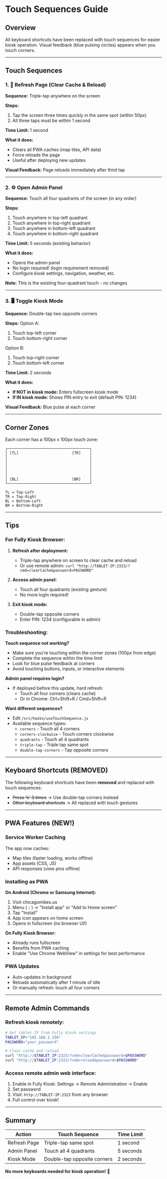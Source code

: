 # Touch Sequences Guide

## Overview

All keyboard shortcuts have been replaced with touch sequences for easier kiosk operation. Visual feedback (blue pulsing circles) appears when you touch corners.

---

## Touch Sequences

### 1. 🔄 **Refresh Page** (Clear Cache & Reload)

**Sequence:** Triple-tap anywhere on the screen

**Steps:**
1. Tap the screen three times quickly in the same spot (within 50px)
2. All three taps must be within 1 second

**Time Limit:** 1 second

**What it does:**
- Clears all PWA caches (map tiles, API data)
- Force reloads the page
- Useful after deploying new updates

**Visual Feedback:** Page reloads immediately after third tap

---

### 2. ⚙️ **Open Admin Panel**

**Sequence:** Touch all four quadrants of the screen (in any order)

**Steps:**
1. Touch anywhere in top-left quadrant
2. Touch anywhere in top-right quadrant
3. Touch anywhere in bottom-left quadrant
4. Touch anywhere in bottom-right quadrant

**Time Limit:** 5 seconds (existing behavior)

**What it does:**
- Opens the admin panel
- No login required! (login requirement removed)
- Configure kiosk settings, navigation, weather, etc.

**Note:** This is the existing four-quadrant touch - no changes

---

### 3. 🖥️ **Toggle Kiosk Mode**

**Sequence:** Double-tap two opposite corners

**Steps:**
Option A:
1. Touch top-left corner
2. Touch bottom-right corner

Option B:
1. Touch top-right corner
2. Touch bottom-left corner

**Time Limit:** 2 seconds

**What it does:**
- **If NOT in kiosk mode:** Enters fullscreen kiosk mode
- **If IN kiosk mode:** Shows PIN entry to exit (default PIN: 1234)

**Visual Feedback:** Blue pulse at each corner

---

## Corner Zones

Each corner has a 100px x 100px touch zone:

```
┌─────────────────────────────────────┐
│ [TL]                        [TR]    │
│                                     │
│                                     │
│                                     │
│                                     │
│                                     │
│ [BL]                        [BR]    │
└─────────────────────────────────────┘

TL = Top-Left
TR = Top-Right
BL = Bottom-Left
BR = Bottom-Right
```

---

## Tips

### For Fully Kiosk Browser:

1. **Refresh after deployment:**
   - Triple-tap anywhere on screen to clear cache and reload
   - Or use remote admin: `curl "http://TABLET-IP:2323/?cmd=clearCache&password=PASSWORD"`

2. **Access admin panel:**
   - Touch all four quadrants (existing gesture)
   - No more login required!

3. **Exit kiosk mode:**
   - Double-tap opposite corners
   - Enter PIN: 1234 (configurable in admin)

### Troubleshooting:

**Touch sequence not working?**
- Make sure you're touching within the corner zones (100px from edge)
- Complete the sequence within the time limit
- Look for blue pulse feedback at corners
- Avoid touching buttons, inputs, or interactive elements

**Admin panel requires login?**
- If deployed before this update, hard refresh:
  - Touch all four corners (clears cache)
  - Or in Chrome: Ctrl+Shift+R / Cmd+Shift+R

**Want different sequences?**
- Edit `/src/hooks/useTouchSequence.js`
- Available sequence types:
  - `corners` - Touch all 4 corners
  - `corners-clockwise` - Touch corners clockwise
  - `quadrants` - Touch all 4 quadrants
  - `triple-tap` - Triple tap same spot
  - `double-tap-corners` - Tap opposite corners

---

## Keyboard Shortcuts (REMOVED)

The following keyboard shortcuts have been **removed** and replaced with touch sequences:

- ~~Press 'k' 3 times~~ → Use double-tap corners instead
- ~~Other keyboard shortcuts~~ → All replaced with touch gestures

---

## PWA Features (NEW!)

### Service Worker Caching

The app now caches:
- Map tiles (faster loading, works offline)
- App assets (CSS, JS)
- API responses (view pins offline)

### Installing as PWA

**On Android (Chrome or Samsung Internet):**
1. Visit chicagomikes.us
2. Menu (⋮) → "Install app" or "Add to Home screen"
3. Tap "Install"
4. App icon appears on home screen
5. Opens in fullscreen (no browser UI!)

**On Fully Kiosk Browser:**
- Already runs fullscreen
- Benefits from PWA caching
- Enable "Use Chrome WebView" in settings for best performance

### PWA Updates

- Auto-updates in background
- Reloads automatically after 1 minute of idle
- Or manually refresh: touch all four corners

---

## Remote Admin Commands

### Refresh kiosk remotely:

```bash
# Get tablet IP from Fully Kiosk settings
TABLET_IP="192.168.1.150"
PASSWORD="your_password"

# Clear cache and reload
curl "http://$TABLET_IP:2323/?cmd=clearCache&password=$PASSWORD"
curl "http://$TABLET_IP:2323/?cmd=reload&password=$PASSWORD"
```

### Access remote admin web interface:

1. Enable in Fully Kiosk: Settings → Remote Administration → Enable
2. Set password
3. Visit: `http://TABLET-IP:2323` from any browser
4. Full control over kiosk!

---

## Summary

| Action | Touch Sequence | Time Limit |
|--------|---------------|------------|
| Refresh Page | Triple-tap same spot | 1 second |
| Admin Panel | Touch all 4 quadrants | 5 seconds |
| Kiosk Mode | Double-tap opposite corners | 2 seconds |

**No more keyboards needed for kiosk operation!** 🎉
